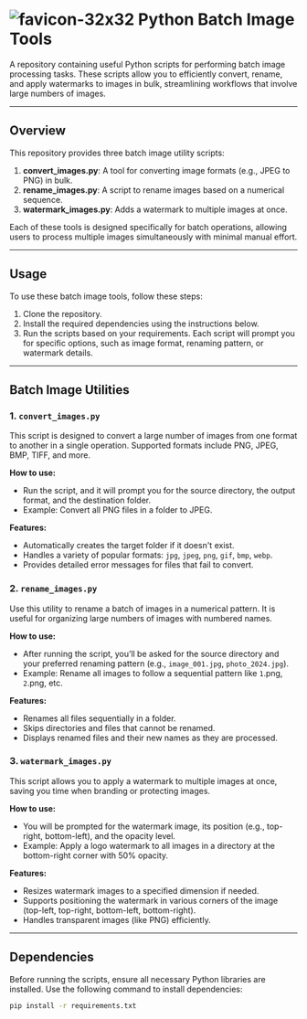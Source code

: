 # ![favicon-32x32](https://github.com/user-attachments/assets/a5049736-ded2-4590-b5c0-f5183cb945ed) Python Batch Image Tools

A repository containing useful Python scripts for performing batch image processing tasks. These scripts allow you to efficiently convert, rename, and apply watermarks to images in bulk, streamlining workflows that involve large numbers of images.

---

## Overview

This repository provides three batch image utility scripts:

1. **convert_images.py**: A tool for converting image formats (e.g., JPEG to PNG) in bulk.
2. **rename_images.py**: A script to rename images based on a numerical sequence.
3. **watermark_images.py**: Adds a watermark to multiple images at once.

Each of these tools is designed specifically for batch operations, allowing users to process multiple images simultaneously with minimal manual effort.

---

## Usage

To use these batch image tools, follow these steps:

1. Clone the repository.
2. Install the required dependencies using the instructions below.
3. Run the scripts based on your requirements. Each script will prompt you for specific options, such as image format, renaming pattern, or watermark details.

---

## Batch Image Utilities

### 1. `convert_images.py`

This script is designed to convert a large number of images from one format to another in a single operation. Supported formats include PNG, JPEG, BMP, TIFF, and more.

**How to use:**

- Run the script, and it will prompt you for the source directory, the output format, and the destination folder.
- Example: Convert all PNG files in a folder to JPEG.

**Features:**

- Automatically creates the target folder if it doesn't exist.
- Handles a variety of popular formats: `jpg`, `jpeg`, `png`, `gif`, `bmp`, `webp`.
- Provides detailed error messages for files that fail to convert.

### 2. `rename_images.py`

Use this utility to rename a batch of images in a numerical pattern. It is useful for organizing large numbers of images with numbered names.

**How to use:**

- After running the script, you’ll be asked for the source directory and your preferred renaming pattern (e.g., `image_001.jpg`, `photo_2024.jpg`).
- Example: Rename all images to follow a sequential pattern like `1`.png, `2`.png, etc.

**Features:**

- Renames all files sequentially in a folder.
- Skips directories and files that cannot be renamed.
- Displays renamed files and their new names as they are processed.

### 3. `watermark_images.py`

This script allows you to apply a watermark to multiple images at once, saving you time when branding or protecting images.

**How to use:**

- You will be prompted for the watermark image, its position (e.g., top-right, bottom-left), and the opacity level.
- Example: Apply a logo watermark to all images in a directory at the bottom-right corner with 50% opacity.

**Features:**

- Resizes watermark images to a specified dimension if needed.
- Supports positioning the watermark in various corners of the image (top-left, top-right, bottom-left, bottom-right).
- Handles transparent images (like PNG) efficiently.

---

## Dependencies

Before running the scripts, ensure all necessary Python libraries are installed. Use the following command to install dependencies:

```bash
pip install -r requirements.txt
